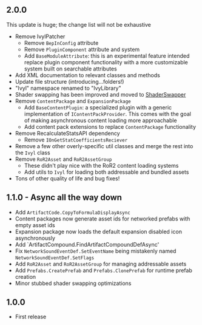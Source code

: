 ## 2.0.0
This update is huge; the change list will not be exhaustive
* Remove IvylPatcher
	* Remove `BepInConfig` attribute
	* Remove `PluginComponent` attribute and system
	* Add `BaseModuleAttribute`: this is an experimental feature intended replace plugin component functionality with a more customizable system built on searchable attributes
* Add XML documentation to relevant classes and methods
* Update file structure (introducing...folders!)
* "Ivyl" namespace renamed to "IvyLibrary"
* Shader swapping has been improved and moved to [ShaderSwapper](https://thunderstore.io/package/Smooth_Salad/ShaderSwapper/)
* Remove `ContentPackage` and `ExpansionPackage`
	* Add `BaseContentPlugin`: a specialized plugin with a generic implementation of `IContentPackProvider`. This comes with the goal of making asynchronous content loading more approachable 
	* Add content pack extensions to replace `ContentPackage` functionality
* Remove RecalculateStatsAPI dependency
	* Remove `IOnGetStatCoefficientsReciever`
* Remove a few other overly-specific util classes and merge the rest into the `Ivyl` class
* Remove `RoR2Asset` and `RoR2AssetGroup`
	* These didn't play nice with the RoR2 content loading systems
	* Add utils to `Ivyl` for loading both addressable and bundled assets
* Tons of other quality of life and bug fixes!

## 1.1.0 - Async all the way down
* Add `ArtifactCode.CopyToFormulaDisplayAsync`
* Content packages now generate asset ids for networked prefabs with empty asset ids
* Expansion package now loads the default expansion disabled icon asynchronously
* Add `ArtifactCompound.FindArtifactCompoundDefAsync'
* Fix `NetworkSoundEventDef.SetEventName` being mistakenly named `NetworkSoundEventDef.SetFlags`
* Add `RoR2Asset` and `RoR2AssetGroup` for managing addressable assets
* Add `Prefabs.CreatePrefab` and `Prefabs.ClonePrefab` for runtime prefab creation
* Minor stubbed shader swapping optimizations

## 1.0.0
* First release